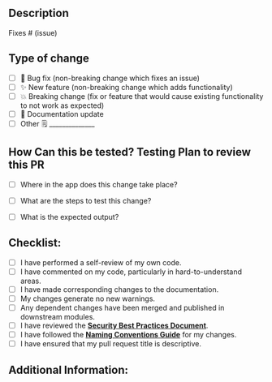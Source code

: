 <!--# Pull Request Template -->
## Description

<!--
Please include a summary of the change and which issue is fixed. Include relevant motivation and context. List any dependencies that are required for this change.

Linking Issues:
 - To associate this pull request with a GitHub issue within the same repository, use the "Fixes #IssueNumber" syntax.
 - For external issues, use Markdown links: [Issue Name](Issue Link).
-->

Fixes # (issue)

## Type of change

<!--Please delete options that are not relevant.-->

- [ ]  🐛 Bug fix (non-breaking change which fixes an issue)
- [ ] ✨  New feature (non-breaking change which adds functionality)
- [ ] 💥 Breaking change (fix or feature that would cause existing functionality to not work as expected)
- [ ] 📝 Documentation update
- [ ] Other 🗒️ ______________

## How Can this be tested? Testing Plan to review this PR

<!--Please provide a short testing plan for PR reviewers to verify the changes you made actually work and that no new bugs or errors are introduced. Provide simple and specific steps the reviewer can follow to test the changes you made.-->

- [ ] Where in the app does this change take place?
- [ ] What are the steps to test this change?
- [ ] What is the expected output?


## Checklist:

<!--Before submitting your pull request, please review the following checklist:-->

- [ ] I have performed a self-review of my own code.
- [ ] I have commented on my code, particularly in hard-to-understand areas.
- [ ] I have made corresponding changes to the documentation.
- [ ] My changes generate no new warnings.
- [ ] Any dependent changes have been merged and published in downstream modules.
- [ ] I have reviewed the [**Security Best Practices Document**](./docs/SECURITY_BEST_PRACTICES.md).
- [ ] I have followed the [**Naming Conventions Guide**](./docs/NAMING_CONVENTIONS_GUIDE.md) for my changes.
- [ ] I have ensured that my pull request title is descriptive.

## Additional Information:

<!--Any additional information, configuration, or data that might be necessary to reproduce the issue or feature.-->

